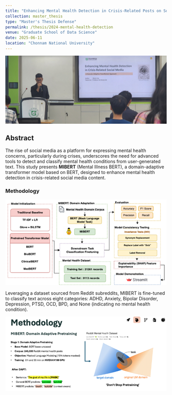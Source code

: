 ```yaml
---
title: "Enhancing Mental Health Detection in Crisis-Related Posts on Social Media: A Domain-Adaptive Transformer Approach"
collection: master_thesis
type: "Master's Thesis Defense"
permalink: /thesis/2024-mental-health-detection
venue: "Graduate School of Data Science"
date: 2025-06-11
location: "Chonnam National University"
---
```


![Thesis Defense Presentation](/images/thesis/presentation.JPG)



## Abstract

The rise of social media as a platform for expressing mental health concerns, particularly during crises, underscores the need for advanced tools to detect and classify mental health conditions from user-generated text. This study presents **MIBERT** (Mental Illness BERT), a domain-adaptive transformer model based on BERT, designed to enhance mental health detection in crisis-related social media content.

### Methodology

![Model Architecture](/images/thesis/method.png)


Leveraging a dataset sourced from Reddit subreddits, MIBERT is fine-tuned to classify text across eight categories: ADHD, Anxiety, Bipolar Disorder, Depression, PTSD, OCD, BPD, and None (indicating no mental health condition).

![Model Architecture](/images/thesis/method_mi_bert.png)
